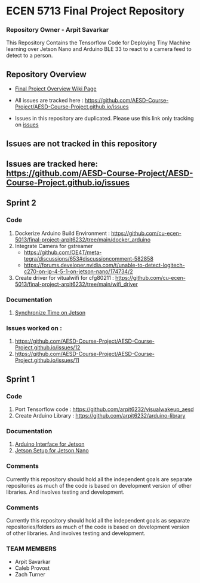 # ECEN 5713 Final Project Repository 

### Repository Owner - Arpit Savarkar 

This Repository Contains the Tensorflow Code for Deploying Tiny Machine learning over Jetson Nano and Arduino BLE 33 to react to a camera feed to detect to a person. 

## Repository Overview 
- [Final Project Overview Wiki Page](https://github.com/AESD-Course-Project/AESD-Course-Project.github.io/wiki/Project-Overview)

- All issues are tracked here : https://github.com/AESD-Course-Project/AESD-Course-Project.github.io/issues

- Issues in this repository are duplicated. Please use this link only tracking on [issues](https://github.com/AESD-Course-Project/AESD-Course-Project.github.io/issues)

## Issues are not tracked in this repository  

## Issues are tracked here: https://github.com/AESD-Course-Project/AESD-Course-Project.github.io/issues


## Sprint 2 

### Code
1. Dockerize Arduino Build Environment : https://github.com/cu-ecen-5013/final-project-arpit6232/tree/main/docker_arduino
2. Integrate Camera for gstreamer 
    - https://github.com/OE4T/meta-tegra/discussions/653#discussioncomment-582858
    - https://forums.developer.nvidia.com/t/unable-to-detect-logitech-c270-on-jp-4-5-1-on-jetson-nano/174734/2
3. Create driver for vitualwifi for cfg80211 : https://github.com/cu-ecen-5013/final-project-arpit6232/tree/main/wifi_driver

### Documentation
1. [Synchronize Time on Jetson](https://github.com/cu-ecen-5013/final-project-arpit6232/blob/reset_jetson_time/date-sync.md)

### Issues worked on :
1. https://github.com/AESD-Course-Project/AESD-Course-Project.github.io/issues/12
2. https://github.com/AESD-Course-Project/AESD-Course-Project.github.io/issues/11

## Sprint 1 

### Code
1. Port Tensorflow code : https://github.com/arpit6232/visualwakeup_aesd
2. Create Arduino Library : https://github.com/arpit6232/arduino-library

### Documentation
1. [Arduino Interface for Jetson](docs/arduino_setup.md)
2. [Jetson Setup for Jetson Nano](install_jetson_yocto.md)

### Comments 
Currently this repository should hold all the independent goals are separate repositories as much of the code is based on development version of other libraries. And involves testing and development. 


### Comments 
Currently this repository should hold all the independent goals as separate repositories/folders as much of the code is based on development version of other libraries. And involves testing and development. 

### TEAM MEMBERS 
- Arpit Savarkar 
- Caleb Provost 
- Zach Turner 
